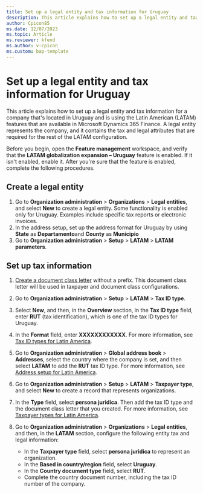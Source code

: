 ```yaml
---
title: Set up a legal entity and tax information for Uruguay
description: This article explains how to set up a legal entity and tax information for a company in Uruguay.
author: Cpicon85
ms.date: 12/07/2023
ms.topic: Article
ms.reviewer: kfend
ms.author: v-cpicon
ms.custom: bap-template
---
```


# Set up a legal entity and tax information for Uruguay

This article explains how to set up a legal entity and tax information for a company that's located in Uruguay and is using the Latin American (LATAM) features that are available in Microsoft Dynamics 365 Finance. A legal entity represents the company, and it contains the tax and legal attributes that are required for the rest of the LATAM configuration.

Before you begin, open the **Feature management** workspace, and verify that the **LATAM globalization expansion – Uruguay** feature is enabled. If it isn't enabled, enable it. After you're sure that the feature is enabled, complete the following procedures.

## Create a legal entity

1. Go to **Organization administration** \> **Organizations** \> **Legal entities**, and select **New** to create a legal entity. Some functionality is enabled only for Uruguay. Examples include specific tax reports or electronic invoices.
2. In the address setup, set up the address format for Uruguay by using **State** as **Departamento**and **County** as **Municipio**
3. Go to **Organization administration** \> **Setup** \> **LATAM** \> **LATAM parameters**.

## Set up tax information

1. [Create a document class letter](ltm-core-document-class-letter.md) without a prefix. This document class letter will be used in taxpayer and document class configurations.
2. Go to **Organization administration** \> **Setup** \> **LATAM** \> **Tax ID type**.
3. Select **New**, and then, in the **Overview** section, in the **Tax ID type** field, enter **RUT** (tax identification), which is one of the tax ID types for Uruguay.
4. In the **Format** field, enter **XXXXXXXXXXXX**. For more information, see [Tax ID types for Latin America](ltm-core-tax-id-type.md).
5. Go to **Organization administration** \> **Global address book** \> **Addresses**, select the country where the company is set, and then select **LATAM** to add the **RUT** tax ID type. For more information, see [Address setup for Latin America](ltm-core-address-setup.md).
6. Go to **Organization administration** \> **Setup** \> **LATAM** \> **Taxpayer type**, and select **New** to create a record that represents organizations.
7. In the **Type** field, select **persona juridica**. Then add the tax ID type and the document class letter that you created. For more information, see [Taxpayer types for Latin America](ltm-core-taxpayer-type.md).
8. Go to **Organization administration** \> **Organizations** \> **Legal entities**, and then, in the **LATAM** section, configure the following entity tax and legal information:

    - In the **Taxpayer type** field, select **persona juridica** to represent an organization.
    - In the **Based in country/region** field, select **Uruguay**.
    - In the **Country document type** field, select **RUT**.
    - Complete the country document number, including the tax ID number of the company.
